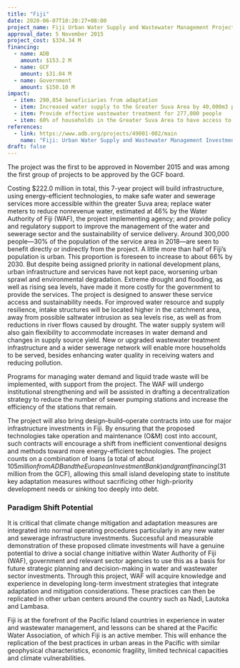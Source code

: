 ```yaml
---
title: "Fiji"
date: 2020-06-07T10:20:27+08:00
project_name: Fiji Urban Water Supply and Wastewater Management Project
approval_date: 5 November 2015
project_cost: $334.34 M
financing:
  - name: ADB
    amount: $153.2 M
  - name: GCF
    amount: $31.04 M
  - name: Government
    amount: $150.10 M
impact:
  - item: 290,854 beneficiaries from adaptation
  - item: Increased water supply to the Greater Suva Area by 40,000m3 per day
  - item: Provide effective wastewater treatment for 277,000 people
  - item: 60% of households in the Greater Suva Area to have access to a reticulated sewage system
references:
  - link: https://www.adb.org/projects/49001-002/main
    name: "Fiji: Urban Water Supply and Wastewater Management Investment Program"
draft: false
---
```



The project was the first to be approved in November 2015 and was among the first group of projects to be approved by the GCF board.

Costing $222.0 million in total, this 7-year project will build infrastructure, using energy-efficient technologies, to make safe water and sewerage services more accessible within the greater Suva area; replace water meters to reduce nonrevenue water, estimated at 46% by the Water Authority of Fiji (WAF), the project implementing agency; and provide policy and regulatory support to improve the management of the water and sewerage sector and the sustainability of service delivery. Around 300,000 people—30% of the population of the service area in 2018—are seen to benefit directly or indirectly from the project.
A little more than half of Fiji’s population is urban. This proportion is foreseen to increase to about 66% by 2030. But despite being assigned priority in national development plans, urban infrastructure and services have not kept pace, worsening urban sprawl and environmental degradation. Extreme drought and flooding, as well as rising sea levels, have made it more costly for the government to provide the services.
The project is designed to answer these service access and sustainability needs. For improved water resource and supply resilience, intake structures will be located higher in the catchment area, away from possible saltwater intrusion as sea levels rise, as well as from reductions in river flows caused by drought. The water supply system will also gain flexibility to accommodate increases in water demand and changes in supply source yield.
New or upgraded wastewater treatment infrastructure and a wider sewerage network will enable more households to be served, besides enhancing water quality in receiving waters and reducing pollution.

Programs for managing water demand and liquid trade waste will be implemented, with support from the project. The WAF will undergo institutional strengthening and will be assisted in drafting a decentralization strategy to reduce the number of sewer pumping stations and increase the efficiency of the stations that remain.

The project will also bring design–build–operate contracts into use for major infrastructure investments in Fiji. By ensuring that the proposed technologies take operation and maintenance (O&M) cost into account, such contracts will encourage a shift from inefficient conventional designs and methods toward more energy-efficient technologies.
The project counts on a combination of loans (a total of about $105 million from ADB and the European Investment Bank) and grant financing ($31 million from the GCF), allowing this small island developing state to institute key adaptation measures without sacrificing other high-priority development needs or sinking too deeply into debt.

### Paradigm Shift Potential

It is critical that climate change mitigation and adaptation measures are integrated into  normal operating procedures particularly in any new water and sewerage infrastructure investments. Successful and measurable demonstration of these proposed climate investments will have a genuine potential to drive a social change initiative within Water Authority of Fiji (WAF), government and relevant sector agencies to use this as a basis for future strategic planning and decision-making in water and wastewater sector investments. Through this project, WAF will acquire knowledge and experience in developing long-term investment strategies that integrate adaptation and mitigation considerations. These practices can then be replicated in other urban centers around the country such as Nadi, Lautoka and Lambasa. 

Fiji is at the forefront of the Pacific Island countries in experience in water and wastewater management, and lessons can be shared at the Pacific Water Association, of which Fiji is an active member. This will enhance the replication of the best practices in urban areas in the Pacific with similar geophysical characteristics, economic fragility, limited technical capacities and climate vulnerabilities.
